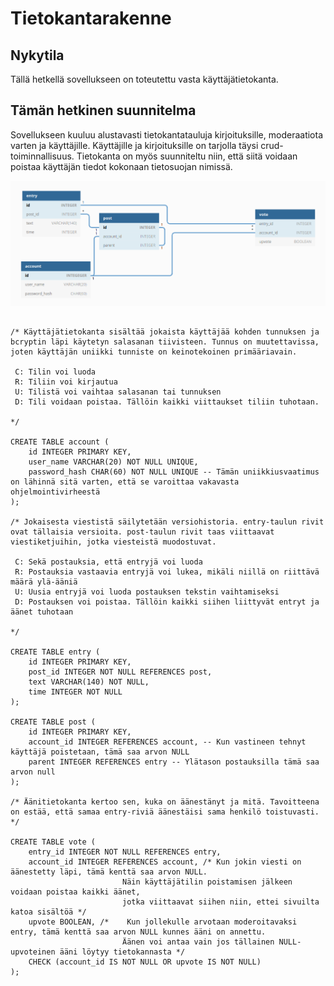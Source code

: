 # Tietokantarakenne

## Nykytila

Tällä hetkellä sovellukseen on toteutettu vasta käyttäjätietokanta.

## Tämän hetkinen suunnitelma

Sovellukseen kuuluu alustavasti tietokantatauluja kirjoituksille, moderaatiota varten ja käyttäjille. Käyttäjille ja kirjoituksille on tarjolla täysi crud-toiminnallisuus. Tietokanta on myös suunniteltu niin, että siitä voidaan poistaa käyttäjän tiedot kokonaan tietosuojan nimissä.

![](tietokantadiagrammi.png)

<!--

Table account {
  id INTEGEGER [pk]
  user_name VARCHAR(20)
  password_hash CHAR(60)
}

Table entry {
  id INTEGER [pk]
  post_id INTEGER [ref: > post.id]
  text VARCHAR(140)
  time INTEGER
}

Table post {
  id INTEGER [pk]
  account_id INTEGER [ref: - account.id]
  parent INTEGER [ref: - post.id]
}

Table vote {
  entry_id INTEGER [ref: > entry.id]
  account_id INTEGER [ref: > account.id]
  upvote BOOLEAN
}


-->

```

/* Käyttäjätietokanta sisältää jokaista käyttäjää kohden tunnuksen ja bcryptin läpi käytetyn salasanan tiivisteen. Tunnus on muutettavissa, joten käyttäjän uniikki tunniste on keinotekoinen primääriavain.
 
 C: Tilin voi luoda
 R: Tiliin voi kirjautua
 U: Tilistä voi vaihtaa salasanan tai tunnuksen
 D: Tili voidaan poistaa. Tällöin kaikki viittaukset tiliin tuhotaan.
 
*/

CREATE TABLE account (
    id INTEGER PRIMARY KEY,
    user_name VARCHAR(20) NOT NULL UNIQUE,
    password_hash CHAR(60) NOT NULL UNIQUE -- Tämän uniikkiusvaatimus on lähinnä sitä varten, että se varoittaa vakavasta ohjelmointivirheestä
);

/* Jokaisesta viestistä säilytetään versiohistoria. entry-taulun rivit ovat tällaisia versioita. post-taulun rivit taas viittaavat viestiketjuihin, jotka viesteistä muodostuvat.
 
 C: Sekä postauksia, että entryjä voi luoda
 R: Postauksia vastaavia entryjä voi lukea, mikäli niillä on riittävä määrä ylä-ääniä
 U: Uusia entryjä voi luoda postauksen tekstin vaihtamiseksi
 D: Postauksen voi poistaa. Tällöin kaikki siihen liittyvät entryt ja äänet tuhotaan

*/

CREATE TABLE entry (
    id INTEGER PRIMARY KEY,
    post_id INTEGER NOT NULL REFERENCES post,
    text VARCHAR(140) NOT NULL,
    time INTEGER NOT NULL
);

CREATE TABLE post (
    id INTEGER PRIMARY KEY,
    account_id INTEGER REFERENCES account, -- Kun vastineen tehnyt käyttäjä poistetaan, tämä saa arvon NULL
    parent INTEGER REFERENCES entry -- Ylätason postauksilla tämä saa arvon null
);

/* Äänitietokanta kertoo sen, kuka on äänestänyt ja mitä. Tavoitteena on estää, että samaa entry-riviä äänestäisi sama henkilö toistuvasti. */

CREATE TABLE vote (
    entry_id INTEGER NOT NULL REFERENCES entry,
    account_id INTEGER REFERENCES account, /* Kun jokin viesti on äänestetty läpi, tämä kenttä saa arvon NULL.
                         Näin käyttäjätilin poistamisen jälkeen voidaan poistaa kaikki äänet,
                         jotka viittaavat siihen niin, ettei sivuilta katoa sisältöä */
    upvote BOOLEAN, /*    Kun jollekulle arvotaan moderoitavaksi entry, tämä kenttä saa arvon NULL kunnes ääni on annettu.
                         Äänen voi antaa vain jos tällainen NULL-upvoteinen ääni löytyy tietokannasta */
    CHECK (account_id IS NOT NULL OR upvote IS NOT NULL)
);

```
